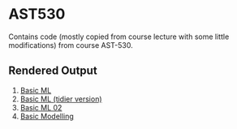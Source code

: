 # AST530

Contains code (mostly copied from course lecture with some little modifications) from course AST-530.

## Rendered Output

1. [Basic ML](https://shafayetshafee.github.io/ast530/basic_ml_01.html)
2. [Basic ML (tidier version)](https://shafayetshafee.github.io/ast530/basic_ml_01_tidy.html)
3. [Basic ML 02](https://shafayetshafee.github.io/ast530/basic_ml_02.html)
4. [Basic Modelling](https://shafayetshafee.github.io/ast530/basic_modelling.html)

